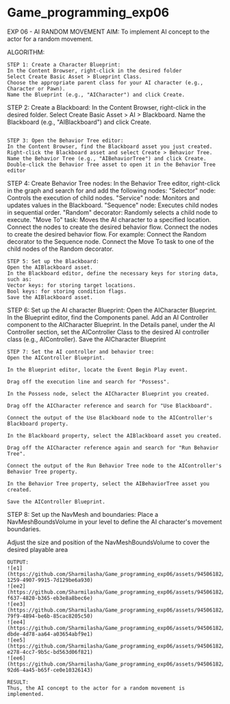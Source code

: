 # Game_programming_exp06
EXP 06 - AI RANDOM MOVEMENT
AIM:
To implement AI concept to the actor for a random movement.

ALGORITHM:
~~~
STEP 1: Create a Character Blueprint:
In the Content Browser, right-click in the desired folder
Select Create Basic Asset > Blueprint Class.
Choose the appropriate parent class for your AI character (e.g., Character or Pawn).
Name the Blueprint (e.g., "AICharacter") and click Create.
~~~

STEP 2: Create a Blackboard:
In the Content Browser, right-click in the desired folder.
Select Create Basic Asset > AI > Blackboard.
Name the Blackboard (e.g., "AIBlackboard") and click Create.
~~~

STEP 3: Open the Behavior Tree editor:
In the Content Browser, find the Blackboard asset you just created.
Right-click the Blackboard asset and select Create > Behavior Tree.
Name the Behavior Tree (e.g., "AIBehaviorTree") and click Create.
Double-click the Behavior Tree asset to open it in the Behavior Tree editor
~~~
STEP 4: Create Behavior Tree nodes:
In the Behavior Tree editor, right-click in the graph and search for and add the following nodes:
"Selector" node: Controls the execution of child nodes.
"Service" node: Monitors and updates values in the Blackboard.
"Sequence" node: Executes child nodes in sequential order.
"Random" decorator: Randomly selects a child node to execute.
"Move To" task: Moves the AI character to a specified location.
Connect the nodes to create the desired behavior flow.
Connect the nodes to create the desired behavior flow. For example:
Connect the Random decorator to the Sequence node.
Connect the Move To task to one of the child nodes of the Random decorator.
~~~
STEP 5: Set up the Blackboard:
Open the AIBlackboard asset.
In the Blackboard editor, define the necessary keys for storing data, such as:
Vector keys: for storing target locations.
Bool keys: for storing condition flags.
Save the AIBlackboard asset.
~~~
STEP 6: Set up the AI character Blueprint:
Open the AICharacter Blueprint.
In the Blueprint editor, find the Components panel.
Add an AI Controller component to the AICharacter Blueprint.
In the Details panel, under the AI Controller section, set the AIController Class to the desired AI controller class (e.g., AIController).
Save the AICharacter Blueprint
~~~
STEP 7: Set the AI controller and behavior tree:
Open the AIController Blueprint.

In the Blueprint editor, locate the Event Begin Play event.

Drag off the execution line and search for "Possess".

In the Possess node, select the AICharacter Blueprint you created.

Drag off the AICharacter reference and search for "Use Blackboard".

Connect the output of the Use Blackboard node to the AIController's Blackboard property.

In the Blackboard property, select the AIBlackboard asset you created.

Drag off the AICharacter reference again and search for "Run Behavior Tree".

Connect the output of the Run Behavior Tree node to the AIController's Behavior Tree property.

In the Behavior Tree property, select the AIBehaviorTree asset you created.

Save the AIController Blueprint.
~~~

STEP 8: Set up the NavMesh and boundaries:
Place a NavMeshBoundsVolume in your level to define the AI character's movement boundaries.

Adjust the size and position of the NavMeshBoundsVolume to cover the desired playable area
~~~
OUTPUT:
![e1](https://github.com/Sharmilasha/Game_programming_exp06/assets/94506182/01037e92-1259-4907-9915-7d129be6a930)
![ee2](https://github.com/Sharmilasha/Game_programming_exp06/assets/94506182/7cad5cd8-f637-4820-b365-eb3e8a8bec6e)
![ee3](https://github.com/Sharmilasha/Game_programming_exp06/assets/94506182/1fde6da7-79f9-4894-be6b-85cac8205c50)
![ee4](https://github.com/Sharmilasha/Game_programming_exp06/assets/94506182/5c9fa49d-dbde-4d78-aa64-a03654abf9e1)
![ee5](https://github.com/Sharmilasha/Game_programming_exp06/assets/94506182/b50b21c9-e278-4cc7-9b5c-bd563d06f821)
![ee6](https://github.com/Sharmilasha/Game_programming_exp06/assets/94506182/e7d8cc77-92d6-4a45-b65f-ce0e10326143)

RESULT:
Thus, the AI concept to the actor for a random movement is implemented.
